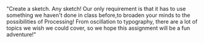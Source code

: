 "Create a sketch. Any sketch! Our only requirement is that it has to use something we haven't done in class before,to broaden your minds to the possibilities of Processing! From oscillation to typography, there are a lot of topics we wish we could cover, so we hope this assignment will be a fun adventure!"

